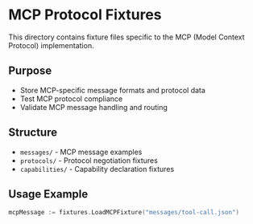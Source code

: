 # MCP Protocol Fixtures

This directory contains fixture files specific to the MCP (Model Context Protocol) implementation.

## Purpose
- Store MCP-specific message formats and protocol data
- Test MCP protocol compliance
- Validate MCP message handling and routing

## Structure
- `messages/` - MCP message examples
- `protocols/` - Protocol negotiation fixtures
- `capabilities/` - Capability declaration fixtures

## Usage Example
```go
mcpMessage := fixtures.LoadMCPFixture("messages/tool-call.json")
```